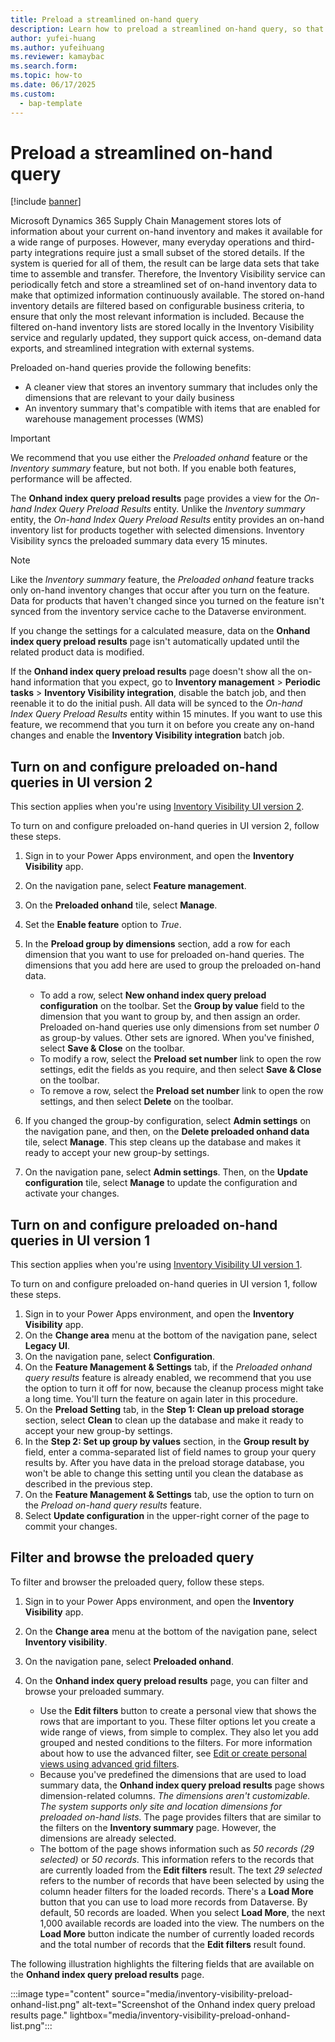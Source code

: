 ```yaml
---
title: Preload a streamlined on-hand query
description: Learn how to preload a streamlined on-hand query, so that you can view preloaded on-hand query results according to their group-by configuration.
author: yufei-huang
ms.author: yufeihuang
ms.reviewer: kamaybac
ms.search.form:
ms.topic: how-to
ms.date: 06/17/2025
ms.custom: 
  - bap-template
---
```


# Preload a streamlined on-hand query

[!include [banner](../includes/banner.md)]

Microsoft Dynamics 365 Supply Chain Management stores lots of information about your current on-hand inventory and makes it available for a wide range of purposes. However, many everyday operations and third-party integrations require just a small subset of the stored details. If the system is queried for all of them, the result can be large data sets that take time to assemble and transfer. Therefore, the Inventory Visibility service can periodically fetch and store a streamlined set of on-hand inventory data to make that optimized information continuously available. The stored on-hand inventory details are filtered based on configurable business criteria, to ensure that only the most relevant information is included. Because the filtered on-hand inventory lists are stored locally in the Inventory Visibility service and regularly updated, they support quick access, on-demand data exports, and streamlined integration with external systems.

Preloaded on-hand queries provide the following benefits:

- A cleaner view that stores an inventory summary that includes only the dimensions that are relevant to your daily business
- An inventory summary that's compatible with items that are enabled for warehouse management processes (WMS)

> [!IMPORTANT]
> We recommend that you use either the *Preloaded onhand* feature or the *Inventory summary* feature, but not both. If you enable both features, performance will be affected.

The **Onhand index query preload results** page provides a view for the *On-hand Index Query Preload Results* entity. Unlike the *Inventory summary* entity, the *On-hand Index Query Preload Results* entity provides an on-hand inventory list for products together with selected dimensions. Inventory Visibility syncs the preloaded summary data every 15 minutes.

> [!NOTE]
> Like the *Inventory summary* feature, the *Preloaded onhand* feature tracks only on-hand inventory changes that occur after you turn on the feature. Data for products that haven't changed since you turned on the feature isn't synced from the inventory service cache to the Dataverse environment.
>
> If you change the settings for a calculated measure, data on the **Onhand index query preload results** page isn't automatically updated until the related product data is modified.
>
> If the **Onhand index query preload results** page doesn't show all the on-hand information that you expect, go to **Inventory management** \> **Periodic tasks** \> **Inventory Visibility integration**, disable the batch job, and then reenable it to do the initial push. All data will be synced to the *On-hand Index Query Preload Results* entity within 15 minutes. If you want to use this feature, we recommend that you turn it on before you create any on-hand changes and enable the **Inventory Visibility integration** batch job.

<!--KFM: It ins't clear what the "set number", "group by", or "order" settings mean or do. We should add a section that explains this. -->

## <a name="query-preload-configuration"></a>Turn on and configure preloaded on-hand queries in UI version 2

This section applies when you're using [Inventory Visibility UI version 2](inventory-visibility-ui-version-2.md).

To turn on and configure preloaded on-hand queries in UI version 2, follow these steps.

1. Sign in to your Power Apps environment, and open the **Inventory Visibility** app.
1. On the navigation pane, select **Feature management**.
1. On the **Preloaded onhand** tile, select **Manage**.
1. Set the **Enable feature** option to *True*.
1. In the **Preload group by dimensions** section, add a row for each dimension that you want to use for preloaded on-hand queries. The dimensions that you add here are used to group the preloaded on-hand data.

    - To add a row, select **New onhand index query preload configuration** on the toolbar. Set the **Group by value** field to the dimension that you want to group by, and then assign an order. Preloaded on-hand queries use only dimensions from set number *0* as group-by values. Other sets are ignored. <!--KFM: Where do these set numbers come from? -->When you've finished, select **Save & Close** on the toolbar.
    - To modify a row, select the **Preload set number** link to open the row settings, edit the fields as you require, and then select **Save & Close** on the toolbar.
    - To remove a row, select the **Preload set number** link to open the row settings, and then select **Delete** on the toolbar.

1. If you changed the group-by configuration, select **Admin settings** on the navigation pane, and then, on the **Delete preloaded onhand data** tile, select **Manage**. This step cleans up the database and makes it ready to accept your new group-by settings.
1. On the navigation pane, select **Admin settings**. Then, on the **Update configuration** tile, select **Manage** to update the configuration and activate your changes.

## Turn on and configure preloaded on-hand queries in UI version 1

This section applies when you're using [Inventory Visibility UI version 1](inventory-visibility-ui-version-2.md).

To turn on and configure preloaded on-hand queries in UI version 1, follow these steps.

1. Sign in to your Power Apps environment, and open the **Inventory Visibility** app.
1. On the **Change area** menu at the bottom of the navigation pane, select **Legacy UI**.
1. On the navigation pane, select **Configuration**.
1. On the **Feature Management & Settings** tab, if the *Preloaded onhand query results* feature is already enabled, we recommend that you use the option to turn it off for now, because the cleanup process might take a long time. You'll turn the feature on again later in this procedure.
1. On the **Preload Setting** tab, in the **Step 1: Clean up preload storage** section, select **Clean** to clean up the database and make it ready to accept your new group-by settings.
1. In the **Step 2: Set up group by values** section, in the **Group result by** field, enter a comma-separated list of field names to group your query results by. After you have data in the preload storage database, you won't be able to change this setting until you clean the database as described in the previous step.
1. On the **Feature Management & Settings** tab, use the option to turn on the *Preload on-hand query results* feature.
1. Select **Update configuration** in the upper-right corner of the page to commit your changes.

## <a name="additional-tip-for-viewing-data"></a>Filter and browse the preloaded query

To filter and browser the preloaded query, follow these steps.

1. Sign in to your Power Apps environment, and open the **Inventory Visibility** app.
1. On the **Change area** menu at the bottom of the navigation pane, select **Inventory visibility**. <!--KFM: Seems like you can only see this page from the new UI. Is that right? -->
1. On the navigation pane, select **Preloaded onhand**.
1. On the **Onhand index query preload results** page, you can filter and browse your preloaded summary.

    - Use the **Edit filters** button to create a personal view that shows the rows that are important to you. These filter options let you create a wide range of views, from simple to complex. They also let you add grouped and nested conditions to the filters. For more information about how to use the advanced filter, see [Edit or create personal views using advanced grid filters](/powerapps/user/grid-filters-advanced).
    - Because you've predefined the dimensions that are used to load summary data, the **Onhand index query preload results** page shows dimension-related columns. *The dimensions aren't customizable. The system supports only site and location dimensions for preloaded on-hand lists.* The page provides filters that are similar to the filters on the **Inventory summary** page. However, the dimensions are already selected.
    - The bottom of the page shows information such as *50 records (29 selected)* or *50 records*. This information refers to the records that are currently loaded from the **Edit filters** result. The text *29 selected* refers to the number of records that have been selected by using the column header filters for the loaded records. There's a **Load More** button that you can use to load more records from Dataverse. By default, 50 records are loaded. When you select **Load More**, the next 1,000 available records are loaded into the view. The numbers on the **Load More** button indicate the number of currently loaded records and the total number of records that the **Edit filters** result found.

The following illustration highlights the filtering fields that are available on the **Onhand index query preload results** page.

:::image type="content" source="media/inventory-visibility-preload-onhand-list.png" alt-text="Screenshot of the Onhand index query preload results page." lightbox="media/inventory-visibility-preload-onhand-list.png":::
